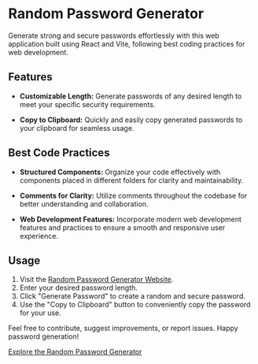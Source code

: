 # Random Password Generator

Generate strong and secure passwords effortlessly with this web application built using React and Vite, following best coding practices for web development.

## Features

- **Customizable Length:** Generate passwords of any desired length to meet your specific security requirements.

- **Copy to Clipboard:** Quickly and easily copy generated passwords to your clipboard for seamless usage.

## Best Code Practices

- **Structured Components:** Organize your code effectively with components placed in different folders for clarity and maintainability.

- **Comments for Clarity:** Utilize comments throughout the codebase for better understanding and collaboration.

- **Web Development Features:** Incorporate modern web development features and practices to ensure a smooth and responsive user experience.

## Usage

1. Visit the [Random Password Generator Website](https://dynamic-meerkat-645a58.netlify.app/).
2. Enter your desired password length.
3. Click "Generate Password" to create a random and secure password.
4. Use the "Copy to Clipboard" button to conveniently copy the password for your use.

Feel free to contribute, suggest improvements, or report issues. Happy password generation!

[Explore the Random Password Generator](https://dynamic-meerkat-645a58.netlify.app/)
